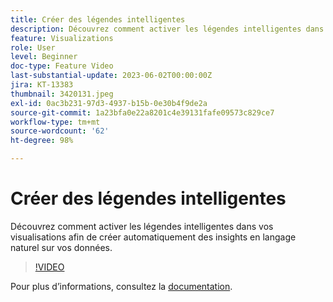 ```yaml
---
title: Créer des légendes intelligentes
description: Découvrez comment activer les légendes intelligentes dans vos visualisations afin de créer automatiquement des insights en langage naturel sur vos données.
feature: Visualizations
role: User
level: Beginner
doc-type: Feature Video
last-substantial-update: 2023-06-02T00:00:00Z
jira: KT-13383
thumbnail: 3420131.jpeg
exl-id: 0ac3b231-97d3-4937-b15b-0e30b4f9de2a
source-git-commit: 1a23bfa0e22a8201c4e39131fafe09573c829ce7
workflow-type: tm+mt
source-wordcount: '62'
ht-degree: 98%

---
```


# Créer des légendes intelligentes

Découvrez comment activer les légendes intelligentes dans vos visualisations afin de créer automatiquement des insights en langage naturel sur vos données.

>[!VIDEO](https://video.tv.adobe.com/v/3420131/?learn=on)

Pour plus dʼinformations, consultez la [documentation](https://experienceleague.adobe.com/docs/analytics-platform/using/cja-workspace/visualizations/intelligent-captions.html?lang=en).
